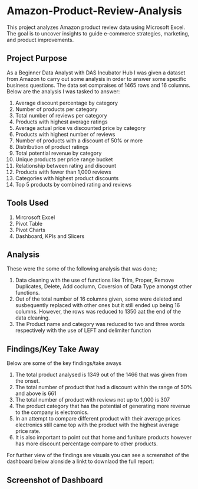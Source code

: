 # Amazon-Product-Review-Analysis
This project analyzes Amazon product review data using Microsoft Excel. The goal is to uncover insights to guide e-commerce strategies, marketing, and product improvements.

## Project Purpose

As a Beginner Data Analyst with DAS Incubator Hub I was given a dataset from Amazon to carry out some analysis in order to answer some specific business questions. The data set compraises of 1465 rows and 16 columns. Below are the analysis I was tasked to answer: 

1. Average discount percentage by category
2. Number of products per category
3. Total number of reviews per category
4. Products with highest average ratings
5. Average actual price vs discounted price by category
6. Products with highest number of reviews
7. Number of products with a discount of 50% or more
8. Distribution of product ratings
9. Total potential revenue by category
10. Unique products per price range bucket
11. Relationship between rating and discount
12. Products with fewer than 1,000 reviews
13. Categories with highest product discounts
14. Top 5 products by combined rating and reviews

## Tools Used

1. Mircrosoft Excel
2. Pivot Table
3. Pivot Charts
4. Dashboard, KPIs and Slicers

## Analysis

These were the some of the following analysis that was done;
1. Data cleaning with the use of functions like Trim, Proper, Remove Duplicates, Delete, Add coclumn, Coversion of Data Type amongst other functions.
2. Out of the total number of 16 columns given, some were deleted and susbequently replaced with other ones but it still ended up being 16 columns. However, the rows was reduced to 1350 aat the end of the data cleaning.
3. The Product name and category was reduced to two and three words respectively with the use of LEFT and delimiter function

## Findings/Key Take Away

Below are some of the key findings/take aways

1. The total product analysed is 1349 out of the 1466 that was given from the onset.
2. The total number of product that had a discount within the range of 50% and above is 661
3. The total number of product with reviews not up to 1,000 is 307
4. The product category that has the potential of generating more revenue to the company is electronics.
5. In an attempt to compare different product with their average prices electronics still came top with the product with the highest average price rate. 
6. It is also important to point out that home and funiture products however has more discount percentage compare to other products.

For further view of the findings are visuals you can see a screenshot of the dashboard below alonside a linkt to downlaod the full report:

## Screenshot of Dashboard


